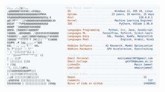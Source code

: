 <picture>
  <source srcset="https://raw.githubusercontent.com/mmazinjameel/mmazinjameel/main/dark_mode.svg?v=1759193349" media="(prefers-color-scheme: dark)">
  <img src="https://raw.githubusercontent.com/mmazinjameel/mmazinjameel/main/light_mode.svg?v=1759193349">
</picture>
